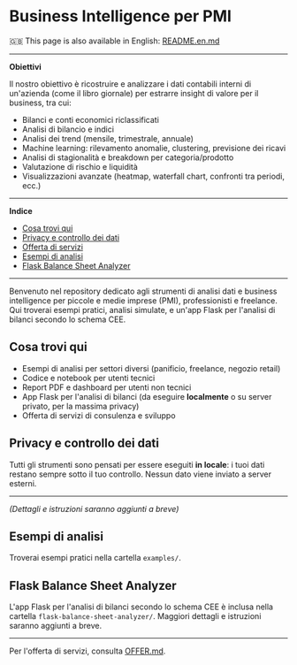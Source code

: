 # Business Intelligence per PMI

🇬🇧 This page is also available in English: [README.en.md](README.en.md)

---

**Obiettivi**

Il nostro obiettivo è ricostruire e analizzare i dati contabili interni di un'azienda (come il libro giornale) per estrarre insight di valore per il business, tra cui:

- Bilanci e conti economici riclassificati
- Analisi di bilancio e indici
- Analisi dei trend (mensile, trimestrale, annuale)
- Machine learning: rilevamento anomalie, clustering, previsione dei ricavi
- Analisi di stagionalità e breakdown per categoria/prodotto
- Valutazione di rischio e liquidità
- Visualizzazioni avanzate (heatmap, waterfall chart, confronti tra periodi, ecc.)

---

**Indice**
- [Cosa trovi qui](#cosa-trovi-qui)
- [Privacy e controllo dei dati](#privacy-e-controllo-dei-dati)
- [Offerta di servizi](OFFER.md)
- [Esempi di analisi](#esempi-di-analisi)
- [Flask Balance Sheet Analyzer](#flask-balance-sheet-analyzer)

---

Benvenuto nel repository dedicato agli strumenti di analisi dati e business intelligence per piccole e medie imprese (PMI), professionisti e freelance. Qui troverai esempi pratici, analisi simulate, e un'app Flask per l'analisi di bilanci secondo lo schema CEE.

## Cosa trovi qui
- Esempi di analisi per settori diversi (panificio, freelance, negozio retail)
- Codice e notebook per utenti tecnici
- Report PDF e dashboard per utenti non tecnici
- App Flask per l'analisi di bilanci (da eseguire **localmente** o su server privato, per la massima privacy)
- Offerta di servizi di consulenza e sviluppo

## Privacy e controllo dei dati
Tutti gli strumenti sono pensati per essere eseguiti **in locale**: i tuoi dati restano sempre sotto il tuo controllo. Nessun dato viene inviato a server esterni.

---

*(Dettagli e istruzioni saranno aggiunti a breve)*

## Esempi di analisi

Troverai esempi pratici nella cartella `examples/`.

## Flask Balance Sheet Analyzer

L'app Flask per l'analisi di bilanci secondo lo schema CEE è inclusa nella cartella `flask-balance-sheet-analyzer/`. Maggiori dettagli e istruzioni saranno aggiunti a breve.

---

Per l'offerta di servizi, consulta [OFFER.md](OFFER.md).
